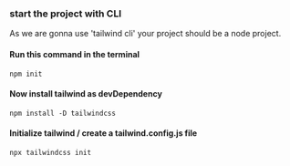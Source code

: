 
### start the project with CLI

As we are gonna use 'tailwind cli' your project should be a node project.

#### Run this command in the terminal

```
npm init
```

#### Now install tailwind as devDependency

```
npm install -D tailwindcss
```



#### Initialize tailwind / create a tailwind.config.js file

```
npx tailwindcss init
```


